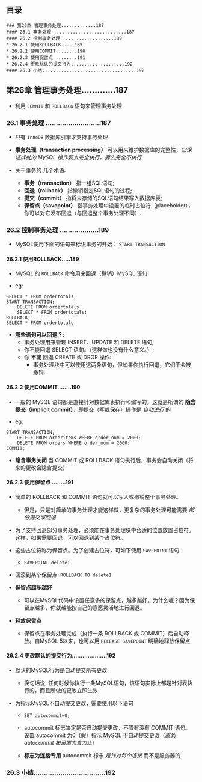 ## 目录
```
### 第26章 管理事务处理.............187
#### 26.1 事务处理 ...........................187
#### 26.2 控制事务处理 ...................189
* 26.2.1 使用ROLLBACK.....189
* 26.2.2 使用COMMIT........190
* 26.2.3 使用保留点 ........191
* 26.2.4 更改默认的提交行为....................192
#### 26.3 小结...................................192
```


## 第26章 管理事务处理.............187
* 利用 `COMMIT` 和 `ROLLBACK` 语句来管理事务处理

### 26.1 事务处理 ...........................187
* 只有 `InnoDB` 数据库引擎才支持事务处理

* **事务处理（transaction processing）** 可以用来维护数据库的完整性，*它保证成批的 MySQL 操作要么完全执行，要么完全不执行*

* 关于事务的 几个术语:
    * **事务（transaction）** 指一组SQL语句;
    * **回退（rollback）** 指撤销指定SQL语句的过程;
    * **提交（commit）** 指将未存储的SQL语句结果写入数据库表;
    * **保留点（savepoint）** 指事务处理中设置的临时占位符（placeholder），你可以对它发布回退（与回退整个事务处理不同）.

### 26.2 控制事务处理 ...................189
* MySQL使用下面的语句来标识事务的开始： `START TRANSACTION`

#### 26.2.1 使用ROLLBACK.....189
* MySQL 的 `ROLLBACK` 命令用来回退（撤销）MySQL 语句

* eg:
```mysql
SELECT * FROM ordertotals;
START TRANSACTION;
    DELETE FROM ordertotals
    SELECT * FROM ordertotals;
ROLLBACK;
SELECT * FROM ordertotals
```

* **哪些语句可以回退？**:
    * 事务处理用来管理 INSERT、UPDATE 和 DELETE 语句;
    * 你不能回退 SELECT 语句。（这样做也没有什么意义。）;
    * 你 **不能** 回退 CREATE 或 DROP 操作:
        * 事务处理块中可以使用这两条语句，但如果你执行回退，它们不会被撤销.

#### 26.2.2 使用COMMIT........190
* 一般的 MySQL 语句都是直接针对数据库表执行和编写的。这就是所谓的 **隐含提交（implicit commit）**，即提交（写或保存）操作是 *自动进行* 的

* eg:
```mysql
START TRANSACTION;
    DELETE FROM orderitems WHERE order_num = 2000;
    DELETE FROM orders WHERE order_num = 2000;
COMMIT;
```

* **隐含事务关闭** 当 COMMIT 或 ROLLBACK 语句执行后，事务会自动关闭（将来的更改会隐含提交）

#### 26.2.3 使用保留点 ........191
* 简单的 ROLLBACK 和 COMMIT 语句就可以写入或撤销整个事务处理。
    * 但是，只是对简单的事务处理才能这样做，更复杂的事务处理可能需要 *部分提交或回退*

* 为了支持回退部分事务处理，必须能在事务处理块中合适的位置放置占位符。这样，如果需要回退，可以回退到某个占位符。

* 这些占位符称为保留点。为了创建占位符，可如下使用 `SAVEPOINT` 语句：
    * `SAVEPOINT delete1`

* 回滚到某个保留点: `ROLLBACK TO delete1`

* **保留点越多越好**
    * 可以在MySQL代码中设置任意多的保留点，越多越好。为什么呢？因为保留点越多，你就越能按自己的意愿灵活地进行回退。

* **释放保留点** 
    * 保留点在事务处理完成（执行一条 ROLLBACK 或 COMMIT）后自动释放。自MySQL 5以来，也可以用 `RELEASE SAVEPOINT` 明确地释放保留点

#### 26.2.4 更改默认的提交行为....................192
* 默认的MySQL行为是自动提交所有更改
    * 换句话说, 任何时候你执行一条MySQL语句，该语句实际上都是针对表执行的，而且所做的更改立即生效

* 为指示MySQL不自动提交更改，需要使用以下语句
    * `SET autocommit=0;`

    * autocommit 标志决定是否自动提交更改，不管有没有 COMMIT 语句。设置 autocommit 为0（假）指示 MySQL 不自动提交更改（*直到 autocommit 被设置为真为止*）

    * **标志为连接专用** autocommit 标志 *是针对每个连接* 而不是服务器的

### 26.3 小结...................................192
